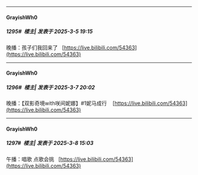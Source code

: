 ﻿
*****

####  GrayishWh0  
##### 1295#         楼主| 发表于 2025-3-5 19:15

晚播：孩子们我回来了   [https://live.bilibili.com/54363](https://live.bilibili.com/54363)


*****

####  GrayishWh0  
##### 1296#         楼主| 发表于 2025-3-7 20:02

晚播：【双影奇境with咲间妮娜】#1妮马成行    [https://live.bilibili.com/54363](https://live.bilibili.com/54363)


*****

####  GrayishWh0  
##### 1297#         楼主| 发表于 2025-3-8 15:03

午播：唱歌 点歌会挑   [https://live.bilibili.com/54363](https://live.bilibili.com/54363)

